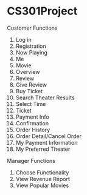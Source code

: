 # CS301Project

Customer Functions
1. Log in
2. Registration
3. Now Playing
4. Me
5. Movie
6. Overview
7. Review
8. Give Review
9. Buy Ticket
10. Search Theater Results
11. Select Time
12. Ticket
13. Payment Info
14. Confirmation
15. Order History
16. Order Detail/Cancel Order
17. My Payment Information
18. My Preferred Theater

Manager Functions
1. Choose Functionality
2. View Revenue Report
3. View Popular Movies
